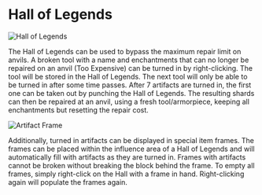 # Hall of Legends

![Hall of Legends](block:betterwithaddons:legendarium@0)

The Hall of Legends can be used to bypass the maximum repair limit on anvils. A broken tool with a name and enchantments that can no longer be repaired on an anvil (Too Expensive) can be turned in by right-clicking.
The tool will be stored in the Hall of Legends. The next tool will only be able to be turned in after some time passes. After 7 artifacts are turned in, the first one can be taken out by punching the Hall of Legends.
The resulting shards can then be repaired at an anvil, using a fresh tool/armorpiece, keeping all enchantments but resetting the repair cost.

![Artifact Frame](item:betterwithaddons:artifact_frame@0)

Additionally, turned in artifacts can be displayed in special item frames. The frames can be placed within the influence area of a Hall of Legends and will automatically fill with artifacts as they are turned in.
Frames with artifacts cannot be broken without breaking the block behind the frame. To empty all frames, simply right-click on the Hall with a frame in hand. Right-clicking again will populate the frames again.